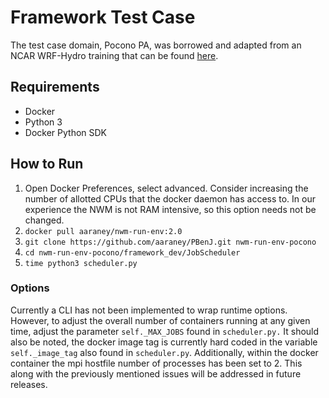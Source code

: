 # Framework Test Case

The test case domain, Pocono PA, was borrowed and adapted from
an NCAR WRF-Hydro training that can be found [here](https://github.com/NCAR/wrf_hydro_docker/tree/master/training/Pocono). 

## Requirements
- Docker
- Python 3
- Docker Python SDK

## How to Run
1. Open Docker Preferences, select advanced. Consider increasing the
   number of allotted CPUs that the docker daemon has access to. In our
experience the NWM is not RAM intensive, so this option needs not be
changed.
1. `docker pull aaraney/nwm-run-env:2.0`
1. `git clone https://github.com/aaraney/PBenJ.git nwm-run-env-pocono`
1. `cd nwm-run-env-pocono/framework_dev/JobScheduler`
1. `time python3 scheduler.py`

### Options
Currently a CLI has not been implemented to wrap runtime
options. However, to adjust the overall number of containers running
at any given time, adjust the parameter `self._MAX_JOBS` found in
`scheduler.py.` It should also be noted, the docker image
tag is currently hard coded in the variable `self._image_tag` also
found in `scheduler.py`. Additionally, within the docker container the
mpi hostfile number of processes has been set to 2. This along with
the previously mentioned issues will be addressed in future releases.
